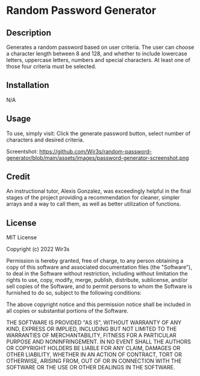 # Random Password Generator

## Description

Generates a random password based on user criteria. The user can choose a character length between 8 and 128, and whether to include lowercase letters, uppercase letters, numbers and special characters. At least one of those four criteria must be selected.

## Installation

N/A

## Usage

To use, simply visit: 
Click the generate password button, select number of characters and desired criteria.

Screentshot:
https://github.com/Wir3s/random-password-generator/blob/main/assets/images/password-generator-screenshot.png

## Credit

An instructional tutor, Alexis Gonzalez, was exceedingly helpful in the final stages of the project providing a recommendation for cleaner, simpler arrays and a way to call them, as well as better utilization of functions.

## License

MIT License

Copyright (c) 2022 Wir3s

Permission is hereby granted, free of charge, to any person obtaining a copy
of this software and associated documentation files (the "Software"), to deal
in the Software without restriction, including without limitation the rights
to use, copy, modify, merge, publish, distribute, sublicense, and/or sell
copies of the Software, and to permit persons to whom the Software is
furnished to do so, subject to the following conditions:

The above copyright notice and this permission notice shall be included in all
copies or substantial portions of the Software.

THE SOFTWARE IS PROVIDED "AS IS", WITHOUT WARRANTY OF ANY KIND, EXPRESS OR
IMPLIED, INCLUDING BUT NOT LIMITED TO THE WARRANTIES OF MERCHANTABILITY,
FITNESS FOR A PARTICULAR PURPOSE AND NONINFRINGEMENT. IN NO EVENT SHALL THE
AUTHORS OR COPYRIGHT HOLDERS BE LIABLE FOR ANY CLAIM, DAMAGES OR OTHER
LIABILITY, WHETHER IN AN ACTION OF CONTRACT, TORT OR OTHERWISE, ARISING FROM,
OUT OF OR IN CONNECTION WITH THE SOFTWARE OR THE USE OR OTHER DEALINGS IN THE
SOFTWARE.
